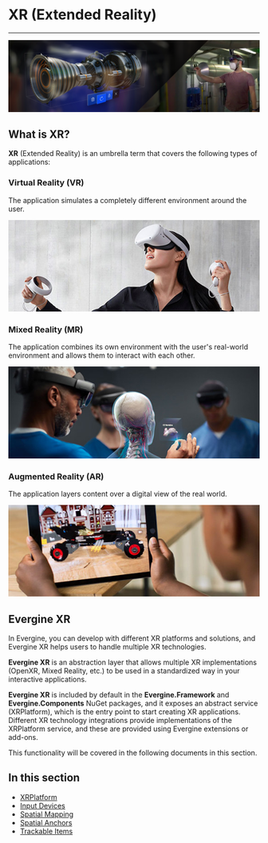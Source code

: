 # XR (Extended Reality)
---

![Evergine XR](images/xr.png)

## What is XR?

**XR** (Extended Reality) is an umbrella term that covers the following types of applications:

### **Virtual Reality (VR)**

The application simulates a completely different environment around the user.

![VR](images/vr.jpg)

### **Mixed Reality (MR)**

The application combines its own environment with the user's real-world environment and allows them to interact with each other.

![VR](images/mr.jpg)

### **Augmented Reality (AR)**

The application layers content over a digital view of the real world.

![AR](images/ar.jpg)


## Evergine XR

In Evergine, you can develop with different XR platforms and solutions, and Evergine XR helps users to handle multiple XR technologies.

**Evergine XR** is an abstraction layer that allows multiple XR implementations (OpenXR, Mixed Reality, etc.) to be used in a standardized way in your interactive applications.

**Evergine XR** is included by default in the **Evergine.Framework** and **Evergine.Components** NuGet packages, and it exposes an abstract service (XRPlatform), which is the entry point to start creating XR applications. Different XR technology integrations provide implementations of the XRPlatform service, and these are provided using Evergine extensions or add-ons.

This functionality will be covered in the following documents in this section.

## In this section

* [XRPlatform](xrplatform.md)
* [Input Devices](input_tracking/index.md)
* [Spatial Mapping](spatial_mapping.md)
* [Spatial Anchors](spatial_anchors.md)
* [Trackable Items](trackable_items.md)